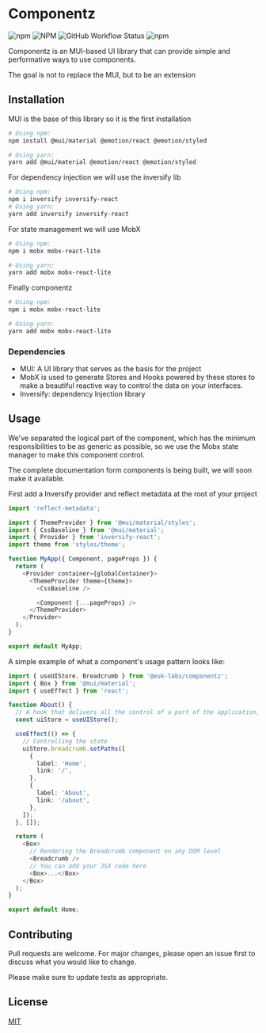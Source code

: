# Componentz

![npm](https://img.shields.io/npm/v/@euk-labs/componentz)
![NPM](https://img.shields.io/npm/l/@euk-labs/componentz)
![GitHub Workflow Status](https://img.shields.io/github/workflow/status/Eureka-Shoulders/componentz/CI)
![npm](https://img.shields.io/npm/dw/@euk-labs/componentz)

Componentz is an MUI-based UI library that can provide simple and performative ways to use components.

The goal is not to replace the MUI, but to be an extension

## Installation

MUI is the base of this library so it is the first installation

```bash
# Using npm:
npm install @mui/material @emotion/react @emotion/styled

# Using yarn:
yarn add @mui/material @emotion/react @emotion/styled
```

For dependency injection we will use the inversify lib

```bash
# Using npm:
npm i inversify inversify-react
# Using yarn:
yarn add inversify inversify-react
```

For state management we will use MobX

```bash
# Using npm:
npm i mobx mobx-react-lite

# Using yarn:
yarn add mobx mobx-react-lite
```

Finally componentz

```bash
# Using npm:
npm i mobx mobx-react-lite

# Using yarn:
yarn add mobx mobx-react-lite
```

### Dependencies

- MUI: A UI library that serves as the basis for the project
- MobX is used to generate Stores and Hooks powered by these stores to make a beautiful reactive way to control the data on your interfaces.
- Inversify: dependency Injection library

## Usage

We've separated the logical part of the component, which has the minimum responsibilities to be as generic as possible, so we use the Mobx state manager to make this component control.

The complete documentation form components is being built, we will soon make it available.

First add a Inversify provider and reflect metadata at the root of your project

```ts
import 'reflect-metadata';

import { ThemeProvider } from '@mui/material/styles';
import { CssBaseline } from '@mui/material';
import { Provider } from 'inversify-react';
import theme from 'styles/theme';

function MyApp({ Component, pageProps }) {
  return (
    <Provider container={globalContainer}>
      <ThemeProvider theme={theme}>
        <CssBaseline />

        <Component {...pageProps} />
      </ThemeProvider>
    </Provider>
  );
}

export default MyApp;
```

A simple example of what a component's usage pattern looks like:

```ts
import { useUIStore, Breadcrumb } from '@euk-labs/componentz';
import { Box } from '@mui/material';
import { useEffect } from 'react';

function About() {
  // A hook that delivers all the control of a part of the application, in this case the UI
  const uiStore = useUIStore();

  useEffect(() => {
    // Controlling the state
    uiStore.breadcrumb.setPaths([
      {
        label: 'Home',
        link: '/',
      },
      {
        label: 'About',
        link: '/about',
      },
    ]);
  }, []);

  return (
    <Box>
      // Rendering the Breadcrumb component on any DOM level
      <Breadcrumb />
      // You can add your JSX code here
      <Box>...</Box>
    </Box>
  );
}

export default Home;
```

## Contributing

Pull requests are welcome. For major changes, please open an issue first to discuss what you would like to change.

Please make sure to update tests as appropriate.

## License

[MIT](https://choosealicense.com/licenses/mit/)
